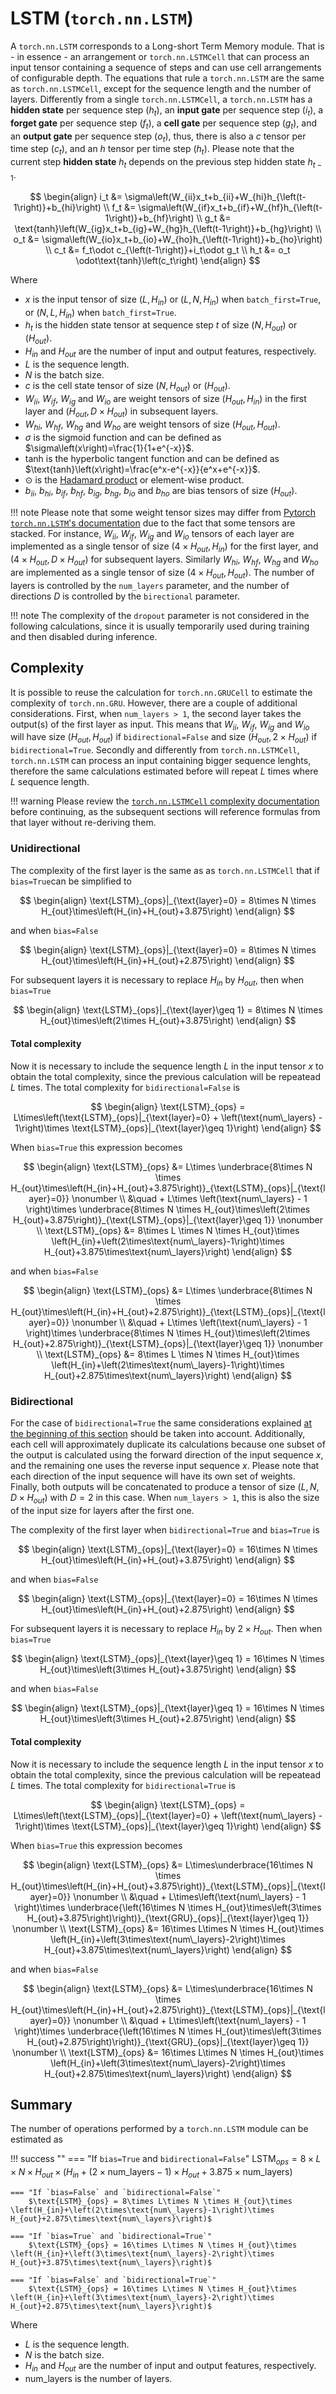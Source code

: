# LSTM (`torch.nn.LSTM`)
A `torch.nn.LSTM` corresponds to a Long-short Term Memory module. That is - in essence - an arrangement or `torch.nn.LSTMCell` that can process an input tensor containing a sequence of steps and can use cell arrangements of configurable depth. The equations that rule a `torch.nn.LSTM` are the same as `torch.nn.LSTMCell`, except for the sequence length and the number of layers. Differently from a single `torch.nn.LSTMCell`, a `torch.nn.LSTM` has a **hidden state** per sequence step ($h_t$), an **input gate** per sequence step ($i_t$), a **forget gate** per sequence step ($f_t$), a **cell gate** per sequence step ($g_t$), and an **output gate** per sequence step ($o_t$), thus, there is also a $c$ tensor per time step ($c_t$), and an $h$ tensor per time step ($h_t$). Please note that the current step **hidden state** $h_t$ depends on the previous step hidden state $h_{t-1}$.

$$
\begin{align}
    i_t &= \sigma\left(W_{ii}x_t+b_{ii}+W_{hi}h_{\left(t-1\right)}+b_{hi}\right) \\
    f_t &= \sigma\left(W_{if}x_t+b_{if}+W_{hf}h_{\left(t-1\right)}+b_{hf}\right) \\
    g_t &= \text{tanh}\left(W_{ig}x_t+b_{ig}+W_{hg}h_{\left(t-1\right)}+b_{hg}\right) \\
    o_t &= \sigma\left(W_{io}x_t+b_{io}+W_{ho}h_{\left(t-1\right)}+b_{ho}\right) \\
    c_t &= f_t\odot c_{\left(t-1\right)}+i_t\odot g_t \\
    h_t &= o_t \odot\text{tanh}\left(c_t\right)
\end{align}
$$

Where

* $x$ is the input tensor of size $\left(L, H_{in}\right)$ or $\left(L, N, H_{in}\right)$ when `batch_first=True`, or $\left(N, L, H_{in}\right)$ when `batch_first=True`.
* $h_t$ is the hidden state tensor at sequence step $t$ of size $\left(N, H_{out}\right)$ or $\left(H_{out}\right)$.
* $H_{in}$ and $H_{out}$ are the number of input and output features, respectively.
* $L$ is the sequence length.
* $N$ is the batch size.
* $c$ is the cell state tensor of size $\left(N, H_{out}\right)$ or $\left(H_{out}\right)$.
* $W_{ii}$, $W_{if}$, $W_{ig}$ and $W_{io}$ are weight tensors of size $\left(H_{out}, H_{in}\right)$ in the first layer and $\left(H_{out}, D\times H_{out}\right)$ in subsequent layers. 
* $W_{hi}$, $W_{hf}$, $W_{hg}$ and $W_{ho}$ are weight tensors of size $\left(H_{out}, H_{out}\right)$.
* $\sigma$ is the sigmoid function and can be defined as $\sigma\left(x\right)=\frac{1}{1+e^{-x}}$.
* $\text{tanh}$ is the hyperbolic tangent function and can be defined as $\text{tanh}\left(x\right)=\frac{e^x-e^{-x}}{e^x+e^{-x}}$.
* $\odot$ is the <a href="https://en.wikipedia.org/wiki/Hadamard_product_(matrices)" target="_blank">Hadamard product</a> or element-wise product.
* $b_{ii}$, $b_{hi}$, $b_{if}$, $b_{hf}$, $b_{ig}$, $b_{hg}$, $b_{io}$ and $b_{ho}$ are bias tensors of size $\left(H_{out}\right)$.

!!! note
    Please note that some weight tensor sizes may differ from <a href="https://pytorch.org/docs/stable/generated/torch.nn.LSTM.html" target="_blank">Pytorch `torch.nn.LSTM`'s documentation</a> due to the fact that some tensors are stacked. For instance, $W_{ii}$, $W_{if}$, $W_{ig}$ and $W_{io}$ tensors of each layer are implemented as a single tensor of size $\left(4\times H_{out}, H_{in}\right)$ for the first layer, and $\left(4\times H_{out}, D\times H_{out}\right)$ for subsequent layers. Similarly $W_{hi}$, $W_{hf}$, $W_{hg}$ and $W_{ho}$ are implemented as a single tensor of size $\left(4\times H_{out}, H_{out}\right)$. The number of layers is controlled by the `num_layers` parameter, and the number of directions $D$ is controlled by the `birectional` parameter.

!!! note
    The complexity of the `dropout` parameter is not considered in the following calculations, since it is usually temporarily used during training and then disabled during inference.

## Complexity
It is possible to reuse the calculation for `torch.nn.GRUCell` to estimate the complexity of `torch.nn.GRU`. However, there are a couple of additional considerations. First, when `num_layers > 1`, the second layer takes the output(s) of the first layer as input. This means that $W_{ii}$, $W_{if}$, $W_{ig}$ and $W_{io}$ will have size $\left(H_{out}, H_{out}\right)$ if `bidirectional=False` and size $\left(H_{out}, 2\times H_{out}\right)$ if `bidirectional=True`. Secondly and differently from `torch.nn.LSTMCell`, `torch.nn.LSTM` can process an input containing bigger sequence lenghts, therefore the same calculations estimated before will repeat $L$ times where $L$ sequence length.

!!! warning
    Please review the [`torch.nn.LSTMCell` complexity documentation](./lstmcell.md) before continuing, as the subsequent sections will reference formulas from that layer without re-deriving them.

### Unidirectional
The complexity of the first layer is the same as as `torch.nn.LSTMCell` that if `bias=True`can be simplified to

$$
\begin{align}
    \text{LSTM}_{ops}|_{\text{layer}=0} = 8\times N \times H_{out}\times\left(H_{in}+H_{out}+3.875\right)
\end{align}
$$

and when `bias=False`

$$
\begin{align}
    \text{LSTM}_{ops}|_{\text{layer}=0} = 8\times N \times H_{out}\times\left(H_{in}+H_{out}+2.875\right)
\end{align}
$$

For subsequent layers it is necessary to replace $H_{in}$ by $H_{out}$, then when `bias=True`

$$
\begin{align}
    \text{LSTM}_{ops}|_{\text{layer}\geq 1} = 8\times N \times H_{out}\times\left(2\times H_{out}+3.875\right)
\end{align}
$$

#### Total complexity
Now it is necessary to include the sequence length $L$ in the input tensor $x$ to obtain the total complexity, since the previous calculation will be repeatead $L$ times. The total complexity for `bidirectional=False` is

$$
\begin{align}
    \text{LSTM}_{ops} = L\times\left(\text{LSTM}_{ops}|_{\text{layer}=0} + \left(\text{num\_layers} - 1\right)\times \text{LSTM}_{ops}|_{\text{layer}\geq 1}\right)
\end{align}
$$

When `bias=True` this expression becomes

$$
\begin{align}
    \text{LSTM}_{ops} &= L\times \underbrace{8\times N \times H_{out}\times\left(H_{in}+H_{out}+3.875\right)}_{\text{LSTM}_{ops}|_{\text{layer}=0}} \nonumber \\
    &\quad + L\times \left(\text{num\_layers} - 1 \right)\times \underbrace{8\times N \times H_{out}\times\left(2\times H_{out}+3.875\right)}_{\text{LSTM}_{ops}|_{\text{layer}\geq 1}} \nonumber \\
    \text{LSTM}_{ops} &= 8\times L \times N \times H_{out}\times \left(H_{in}+\left(2\times\text{num\_layers}-1\right)\times H_{out}+3.875\times\text{num\_layers}\right)
\end{align}
$$

and when `bias=False`

$$
\begin{align}
    \text{LSTM}_{ops} &= L\times \underbrace{8\times N \times H_{out}\times\left(H_{in}+H_{out}+2.875\right)}_{\text{LSTM}_{ops}|_{\text{layer}=0}} \nonumber \\
    &\quad + L\times \left(\text{num\_layers} - 1 \right)\times \underbrace{8\times N \times H_{out}\times\left(2\times H_{out}+2.875\right)}_{\text{LSTM}_{ops}|_{\text{layer}\geq 1}} \nonumber \\
    \text{LSTM}_{ops} &= 8\times L \times N \times H_{out}\times \left(H_{in}+\left(2\times\text{num\_layers}-1\right)\times H_{out}+2.875\times\text{num\_layers}\right)
\end{align}
$$

### Bidirectional
For the case of `bidirectional=True` the same considerations explained [at the beginning of this section](#complexity) should be taken into account. Additionally, each cell will approximately duplicate its calculations because one subset of the output is calculated using the forward direction of the input sequence $x$, and the remaining one uses the reverse input sequence $x$. Please note that each direction of the input sequence will have its own set of weights. Finally, both outputs will be concatenated to produce a tensor of size $\left(L, N, D\times H_{out}\right)$ with $D=2$ in this case. When `num_layers > 1`, this is also the size of the input size for layers after the first one.

The complexity of the first layer when `bidirectional=True` and `bias=True` is

$$
\begin{align}
    \text{LSTM}_{ops}|_{\text{layer}=0} = 16\times N \times H_{out}\times\left(H_{in}+H_{out}+3.875\right)
\end{align}
$$

and when `bias=False`

$$
\begin{align}
    \text{LSTM}_{ops}|_{\text{layer}=0} = 16\times N \times H_{out}\times\left(H_{in}+H_{out}+2.875\right)
\end{align}
$$

For subsequent layers it is necessary to replace $H_{in}$ by $2\times H_{out}$. Then when `bias=True`

$$
\begin{align}
    \text{LSTM}_{ops}|_{\text{layer}\geq 1} = 16\times N \times H_{out}\times\left(3\times H_{out}+3.875\right)
\end{align}
$$

and when `bias=False`

$$
\begin{align}
    \text{LSTM}_{ops}|_{\text{layer}\geq 1} = 16\times N \times H_{out}\times\left(3\times H_{out}+2.875\right)
\end{align}
$$

#### Total complexity
Now it is necessary to include the sequence length $L$ in the input tensor $x$ to obtain the total complexity, since the previous calculation will be repeatead $L$ times. The total complexity for `bidirectional=True` is

$$
\begin{align}
    \text{LSTM}_{ops} = L\times\left(\text{LSTM}_{ops}|_{\text{layer}=0} + \left(\text{num\_layers} - 1\right)\times \text{LSTM}_{ops}|_{\text{layer}\geq 1}\right)
\end{align}
$$

When `bias=True` this expression becomes

$$
\begin{align}
    \text{LSTM}_{ops} &= L\times\underbrace{16\times N \times H_{out}\times\left(H_{in}+H_{out}+3.875\right)}_{\text{LSTM}_{ops}|_{\text{layer}=0}} \nonumber \\
    &\quad + L\times\left(\text{num\_layers} - 1 \right)\times \underbrace{\left(16\times N \times H_{out}\times\left(3\times H_{out}+3.875\right)\right)}_{\text{GRU}_{ops}|_{\text{layer}\geq 1}} \nonumber \\
    \text{LSTM}_{ops} &= 16\times L\times N \times H_{out}\times \left(H_{in}+\left(3\times\text{num\_layers}-2\right)\times H_{out}+3.875\times\text{num\_layers}\right)
\end{align}
$$

and when `bias=False`

$$
\begin{align}
    \text{LSTM}_{ops} &= L\times\underbrace{16\times N \times H_{out}\times\left(H_{in}+H_{out}+2.875\right)}_{\text{LSTM}_{ops}|_{\text{layer}=0}} \nonumber \\
    &\quad + L\times\left(\text{num\_layers} - 1 \right)\times \underbrace{\left(16\times N \times H_{out}\times\left(3\times H_{out}+2.875\right)\right)}_{\text{GRU}_{ops}|_{\text{layer}\geq 1}} \nonumber \\
    \text{LSTM}_{ops} &= 16\times L\times N \times H_{out}\times \left(H_{in}+\left(3\times\text{num\_layers}-2\right)\times H_{out}+2.875\times\text{num\_layers}\right)
\end{align}
$$

## Summary
The number of operations performed by a `torch.nn.LSTM` module can be estimated as

!!! success ""
    === "If `bias=True` and `bidirectional=False`"
        $\text{LSTM}_{ops} = 8\times L\times N \times H_{out}\times \left(H_{in}+\left(2\times\text{num\_layers}-1\right)\times H_{out}+3.875\times\text{num\_layers}\right)$
    
    === "If `bias=False` and `bidirectional=False`"
        $\text{LSTM}_{ops} = 8\times L\times N \times H_{out}\times \left(H_{in}+\left(2\times\text{num\_layers}-1\right)\times H_{out}+2.875\times\text{num\_layers}\right)$
    
    === "If `bias=True` and `bidirectional=True`" 
        $\text{LSTM}_{ops} = 16\times L\times N \times H_{out}\times \left(H_{in}+\left(3\times\text{num\_layers}-2\right)\times H_{out}+3.875\times\text{num\_layers}\right)$

    === "If `bias=False` and `bidirectional=True`"
        $\text{LSTM}_{ops} = 16\times L\times N \times H_{out}\times \left(H_{in}+\left(3\times\text{num\_layers}-2\right)\times H_{out}+2.875\times\text{num\_layers}\right)$
    
Where 

* $L$ is the sequence length.
* $N$ is the batch size.
* $H_{in}$ and $H_{out}$ are the number of input and output features, respectively.
* $\text{num\_layers}$ is the number of layers.